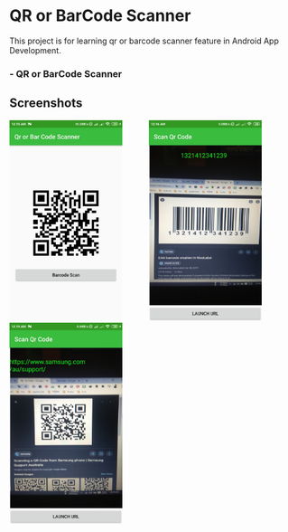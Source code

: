 # QR or BarCode Scanner

This project is for learning qr or barcode scanner feature in Android App Development.

### - QR or BarCode Scanner
 
## Screenshots
<img src="screenshots/one.jpg" width="200"> &nbsp;&nbsp;&nbsp;&nbsp;&nbsp;&nbsp;&nbsp;&nbsp;&nbsp;&nbsp; <img src="screenshots/barcode.jpg" width="200">&nbsp;&nbsp;&nbsp;&nbsp;&nbsp;&nbsp;&nbsp;&nbsp;&nbsp;&nbsp; <img src="screenshots/qrcode.jpg" width="200">
